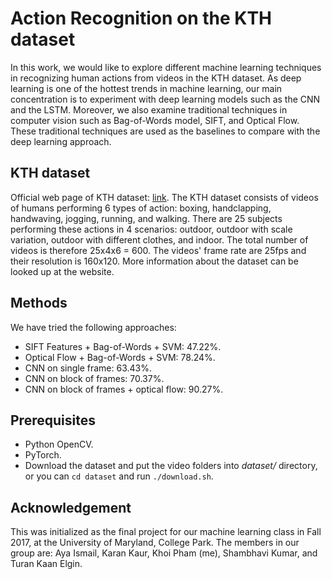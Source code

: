 # Action Recognition on the KTH dataset

In this work, we would like to explore different machine learning techniques in recognizing human actions from videos in the KTH dataset. As deep learning is one of the hottest trends in machine learning, our main concentration is to experiment with deep learning models such as the CNN and the LSTM. Moreover, we also examine traditional techniques in computer vision such as Bag-of-Words model, SIFT, and Optical Flow. These traditional techniques are used as the baselines to compare with the deep learning approach.

## KTH dataset
Official web page of KTH dataset: [link](http://www.nada.kth.se/cvap/actions). 
The KTH dataset consists of videos of humans performing 6 types of action: boxing, handclapping, handwaving, jogging, running, and walking. There are 25 subjects performing these actions in 4 scenarios: outdoor, outdoor with scale variation, outdoor with different clothes, and indoor. The total number of videos is therefore 25x4x6 = 600. The videos' frame rate are 25fps and their resolution is 160x120. More information about the dataset can be looked up at the website.

## Methods
We have tried the following approaches:
* SIFT Features + Bag-of-Words + SVM: 47.22%.
* Optical Flow + Bag-of-Words + SVM: 78.24%.
* CNN on single frame: 63.43%.
* CNN on block of frames: 70.37%.
* CNN on block of frames + optical flow: 90.27%.

## Prerequisites
* Python OpenCV.
* PyTorch.
* Download the dataset and put the video folders into *dataset/* directory, or you can `cd dataset` and run `./download.sh`.

## Acknowledgement
This was initialized as the final project for our machine learning class in Fall 2017, at the University of Maryland, College Park. The members in our group are: Aya Ismail, Karan Kaur, Khoi Pham (me), Shambhavi Kumar, and Turan Kaan Elgin.